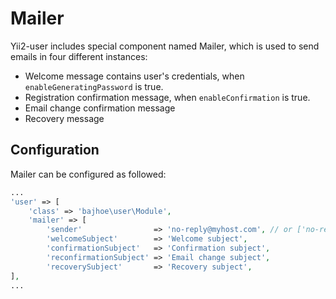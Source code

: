 # Mailer

Yii2-user includes special component named Mailer, which is used to send emails in four different instances:

- Welcome message contains user's credentials, when `enableGeneratingPassword` is true.
- Registration confirmation message, when `enableConfirmation` is true.
- Email change confirmation message
- Recovery message

## Configuration

Mailer can be configured as followed:

```php
...
'user' => [
    'class' => 'bajhoe\user\Module',
    'mailer' => [
        'sender'                => 'no-reply@myhost.com', // or ['no-reply@myhost.com' => 'Sender name']
        'welcomeSubject'        => 'Welcome subject',
        'confirmationSubject'   => 'Confirmation subject',
        'reconfirmationSubject' => 'Email change subject',
        'recoverySubject'       => 'Recovery subject',
],
...
```